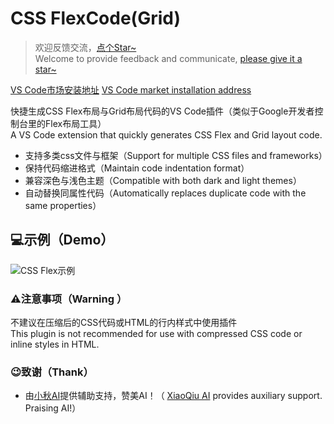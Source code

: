 # CSS FlexCode(Grid)
> 欢迎反馈交流，[点个Star~](https://github.com/xutao-o/css-flex-code)   
> Welcome to provide feedback and communicate, [please give it a star~](https://github.com/xutao-o/css-flex-code)

[VS Code市场安装地址](https://marketplace.visualstudio.com/items?itemName=qiuqiu-xt.css-flex)
[VS Code market installation address](https://marketplace.visualstudio.com/items?itemName=qiuqiu-xt.css-flex)

快捷生成CSS Flex布局与Grid布局代码的VS Code插件（类似于Google开发者控制台里的Flex布局工具）  
A VS Code extension that quickly generates CSS Flex and Grid layout code.

- 支持多类css文件与框架（Support for multiple CSS files and frameworks）
- 保持代码缩进格式（Maintain code indentation format）
- 兼容深色与浅色主题（Compatible with both dark and light themes）
- 自动替换同属性代码（Automatically replaces duplicate code with the same properties）
  
## 💻示例（Demo）
![CSS Flex示例](https://resource-wangsu.helplook.net/docker_production/kn8ndd/article/4FZxPK/67da69e407ee7.gif)

### ⚠️注意事项（Warning ）
不建议在压缩后的CSS代码或HTML的行内样式中使用插件   
This plugin is not recommended for use with compressed CSS code or inline styles in HTML.

### 😉致谢（Thank）
- 由[小秋AI](https://www.xqai.net/)提供辅助支持，赞美AI！（ [XiaoQiu AI](https://www.xqai.net/) provides auxiliary support. Praising AI!）  